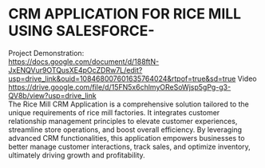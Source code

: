 # CRM APPLICATION FOR RICE MILL USING SALESFORCE-

Project Demonstration:
<br>
https://docs.google.com/document/d/188ftN-JxENQVur9OTQusXE4pOcZDRw7L/edit?usp=drive_link&ouid=108468007601635764024&rtpof=true&sd=true
Video
https://drive.google.com/file/d/15FN5x6chlmyOReSoWjsp5gPg-g3-QV8b/view?usp=drive_link
<br>
The Rice Mill CRM Application is a comprehensive solution tailored to the unique requirements of rice mill factories. It integrates customer relationship management principles to elevate customer experiences, streamline store operations, and boost overall efficiency. By leveraging advanced CRM functionalities, this application empowers businesses to better manage customer interactions, track sales, and optimize inventory, ultimately driving growth and profitability.

